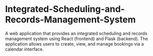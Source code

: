 # Integrated-Scheduling-and-Records-Management-System
A web application that provides an integrated scheduling and records management system using React (frontend) and Flask (backend). The application allows users to create, view, and manage bookings via a calendar interface.
